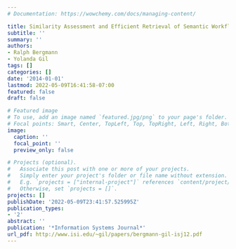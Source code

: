 ```yaml
---
# Documentation: https://wowchemy.com/docs/managing-content/

title: Similarity Assessment and Efficient Retrieval of Semantic Workflows
subtitle: ''
summary: ''
authors:
- Ralph Bergmann
- Yolanda Gil
tags: []
categories: []
date: '2014-01-01'
lastmod: 2022-05-09T16:41:58-07:00
featured: false
draft: false

# Featured image
# To use, add an image named `featured.jpg/png` to your page's folder.
# Focal points: Smart, Center, TopLeft, Top, TopRight, Left, Right, BottomLeft, Bottom, BottomRight.
image:
  caption: ''
  focal_point: ''
  preview_only: false

# Projects (optional).
#   Associate this post with one or more of your projects.
#   Simply enter your project's folder or file name without extension.
#   E.g. `projects = ["internal-project"]` references `content/project/deep-learning/index.md`.
#   Otherwise, set `projects = []`.
projects: []
publishDate: '2022-05-09T23:41:57.525995Z'
publication_types:
- '2'
abstract: ''
publication: '*Information Systems Journal*'
url_pdf: http://www.isi.edu/~gil/papers/bergmann-gil-isj12.pdf
---
```


